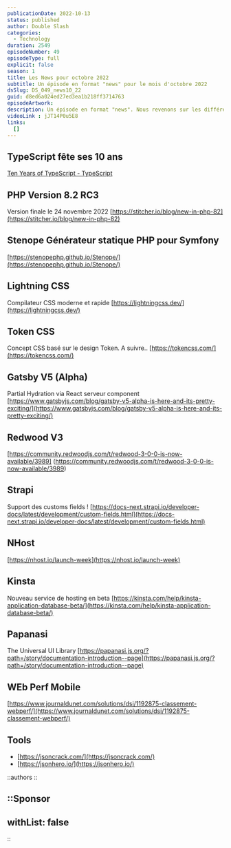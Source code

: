 ```yaml
---
publicationDate: 2022-10-13
status: published
author: Double Slash
categories:
  - Technology
duration: 2549
episodeNumber: 49
episodeType: full
explicit: false
season: 1
title: Les News pour octobre 2022
subtitle: Un épisode en format "news" pour le mois d'octobre 2022
dsSlug: DS_049_news10_22
guid: d8ed6a024ed27ed3ea1b218ff3714763
episodeArtwork:
description: Un épisode en format "news". Nous revenons sur les différentes news des dernières semaines que nous avons retenues
videoLink : jJT14P0u5E8
links:
  []
---
```


## TypeScript fête ses 10 ans

[Ten Years of TypeScript - TypeScript](https://devblogs.microsoft.com/typescript/ten-years-of-typescript/)

## PHP Version 8.2 RC3

Version finale le 24 novembre 2022
[https://stitcher.io/blog/new-in-php-82](https://stitcher.io/blog/new-in-php-82)

## Stenope Générateur statique PHP pour Symfony

[https://stenopephp.github.io/Stenope/](https://stenopephp.github.io/Stenope/)

## Lightning CSS

Compilateur CSS moderne et rapide
[https://lightningcss.dev/](https://lightningcss.dev/)

## Token CSS

Concept CSS basé sur le design Token. A suivre..
[https://tokencss.com/](https://tokencss.com/)

## Gatsby V5 (Alpha)

Partial Hydration via React serveur component
[https://www.gatsbyjs.com/blog/gatsby-v5-alpha-is-here-and-its-pretty-exciting/](https://www.gatsbyjs.com/blog/gatsby-v5-alpha-is-here-and-its-pretty-exciting/)

## Redwood V3

[https://community.redwoodjs.com/t/redwood-3-0-0-is-now-available/3989]
(<https://community.redwoodjs.com/t/redwood-3-0-0-is-now-available/3989>)

## Strapi

Support des customs fields !
[https://docs-next.strapi.io/developer-docs/latest/development/custom-fields.html](https://docs-next.strapi.io/developer-docs/latest/development/custom-fields.html)

## NHost

[https://nhost.io/launch-week](https://nhost.io/launch-week)

## Kinsta

Nouveau service de hosting en beta [https://kinsta.com/help/kinsta-application-database-beta/](https://kinsta.com/help/kinsta-application-database-beta/)

## Papanasi

The Universal UI Library
[https://papanasi.js.org/?path=/story/documentation-introduction--page](https://papanasi.js.org/?path=/story/documentation-introduction--page)

## WEb Perf Mobile

[https://www.journaldunet.com/solutions/dsi/1192875-classement-webperf/](https://www.journaldunet.com/solutions/dsi/1192875-classement-webperf/)

## Tools

- [https://jsoncrack.com/](https://jsoncrack.com/)
- [https://jsonhero.io/](https://jsonhero.io/)

::authors
::

::Sponsor
---
withList: false
---
::
